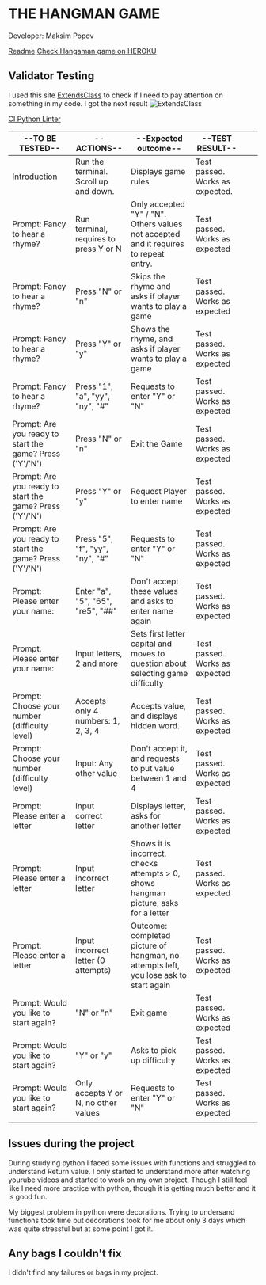 # THE HANGMAN GAME
Developer: Maksim Popov

[Readme](README.md)
[Check Hangaman game on HEROKU]()


## Validator Testing
I used this site [ExtendsClass](https://extendsclass.com/python-tester.html) to check if I need to pay attention on something in my code. 
I got the next result ![ExtendsClass](https://i.ibb.co/ZKY41mM/Python-code.png)

[CI Python Linter](https://i.ibb.co/m4Tk355/CI-Python.png)


| --TO BE TESTED--                                         | --ACTIONS--                            | --Expected outcome--                                                                 | --TEST RESULT--                 |   |   |
|----------------------------------------------------------|----------------------------------------|--------------------------------------------------------------------------------------|---------------------------------|---|---|
| Introduction                                             | Run the terminal. Scroll up and down.  | Displays game rules                                                                  | Test passed. Works as expected. |   |   |
| Prompt: Fancy to hear  a rhyme?                          | Run terminal, requires to press Y or N | Only accepted "Y" / "N". Others values not accepted and it requires to repeat entry. | Test passed. Works as expected  |   |   |
| Prompt: Fancy to hear  a rhyme?                          | Press "N" or "n"                       | Skips the rhyme and asks if player wants to play a game                              | Test passed. Works as expected  |   |   |
| Prompt: Fancy to hear  a rhyme?                          | Press "Y" or "y"                       | Shows the rhyme, and asks if player wants to play a game                             | Test passed. Works as expected  |   |   |
| Prompt: Fancy to hear  a rhyme?                          | Press "1", "a", "yy", "ny", "#"        | Requests to enter "Y" or "N"                                                         | Test passed. Works as expected  |   |   |
| Prompt: Are you ready to start the game? Press ('Y'/'N') | Press "N" or "n"                       | Exit the Game                                                                        | Test passed. Works as expected  |   |   |
| Prompt: Are you ready to start the game? Press ('Y'/'N') | Press "Y" or "y"                       | Request Player to enter name                                                         | Test passed. Works as expected  |   |   |
| Prompt: Are you ready to start the game? Press ('Y'/'N') | Press "5", "f", "yy", "ny", "#"        | Requests to enter "Y" or "N"                                                         | Test passed. Works as expected  |   |   |
| Prompt: Please enter your name:                          | Enter "a", "5", "65", "re5", "##"      | Don't accept these values and asks to enter name again                               | Test passed. Works as expected  |   |   |
| Prompt: Please enter your name:                          | Input letters, 2 and more              | Sets first letter capital and moves to question about selecting game difficulty      | Test passed. Works as expected  |   |   |
| Prompt: Choose your number (difficulty level)            | Accepts only 4 numbers: 1, 2, 3, 4     | Accepts value, and displays hidden word.                                             | Test passed. Works as expected  |   |   |
| Prompt: Choose your number (difficulty level)            |  Input: Any other value                | Don't accept it, and requests to put value between 1 and 4                           | Test passed. Works as expected  |   |   |
| Prompt: Please enter a  letter                           | Input correct letter                   | Displays letter, asks for another letter                                             | Test passed. Works as expected  |   |   |
| Prompt: Please enter a  letter                           | Input incorrect letter                 | Shows it is incorrect, checks attempts > 0, shows hangman picture, asks for a letter | Test passed. Works as expected  |   |   |
| Prompt: Please enter a  letter                           | Input incorrect letter (0 attempts)    | Outcome: completed picture of hangman, no attempts left, you lose ask to start again | Test passed. Works as expected  |   |   |
| Prompt: Would you like to start again?                   | "N" or "n"                             | Exit game                                                                            | Test passed. Works as expected  |   |   |
| Prompt: Would you like to start again?                   | "Y" or "y"                             | Asks to pick up difficulty                                                           | Test passed. Works as expected  |   |   |
| Prompt: Would you like to start again?                   | Only accepts Y or N, no other values   | Requests to enter "Y" or "N"                                                         | Test passed. Works as expected  |   |   |
|                                                          |                                        |                                                                                      |                                 |   |   |


## Issues during the project

During studying python I faced some issues with functions and struggled to understand Return value.
I only started to understand more after watching yourube videos and started to work on my own project.
Though I still feel like I need more practice with python, though it is getting much better and it is good fun.

My biggest problem in python were decorations.
Trying to undersand functions took time but decorations took for me about only 3 days which was quite stressful but at some point I got it.

## Any bags I couldn't fix
I didn't find any failures or bags in my project.
